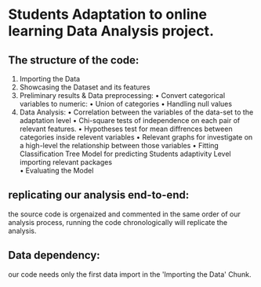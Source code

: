# Students Adaptation to online learning Data Analysis project. 
## The structure of the code:
   1. Importing the Data
   2. Showcasing the Dataset and its features
   3. Preliminary results & Data preprocessing:
      • Convert categorical variables to numeric:
      • Union of categories
      • Handling null values
   4. Data Analysis:
      • Correlation between the variables of the data-set to the adaptation level
      • Chi-square tests of independence on each pair of relevant features.
      • Hypotheses test for mean diffrences between categories inside relevent variables
      • Relevant graphs for investigate on a high-level the relationship between those
        variables
      • Fitting Classification Tree Model for predicting Students adaptivity Level importing relevant packages    
      • Evaluating the Model
## replicating our analysis end-to-end:
  the source code is orgenaized and commented in the same order of our analysis 
  process,
  running the code chronologically will replicate the analysis.
## Data dependency:
  our code needs only the first data import in the 'Importing the Data' Chunk.
